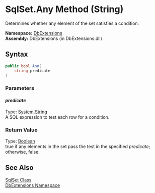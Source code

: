 SqlSet.Any Method (String)
==========================
Determines whether any element of the set satisfies a condition.

**Namespace:** [DbExtensions][1]  
**Assembly:** DbExtensions (in DbExtensions.dll)

Syntax
------

```csharp
public bool Any(
	string predicate
)
```

### Parameters

#### *predicate*
Type: [System.String][2]  
A SQL expression to test each row for a condition.

### Return Value
Type: [Boolean][3]  
true if any elements in the set pass the test in the specified *predicate*; otherwise, false.

See Also
--------
[SqlSet Class][4]  
[DbExtensions Namespace][1]  

[1]: ../README.md
[2]: http://msdn.microsoft.com/en-us/library/s1wwdcbf
[3]: http://msdn.microsoft.com/en-us/library/a28wyd50
[4]: README.md